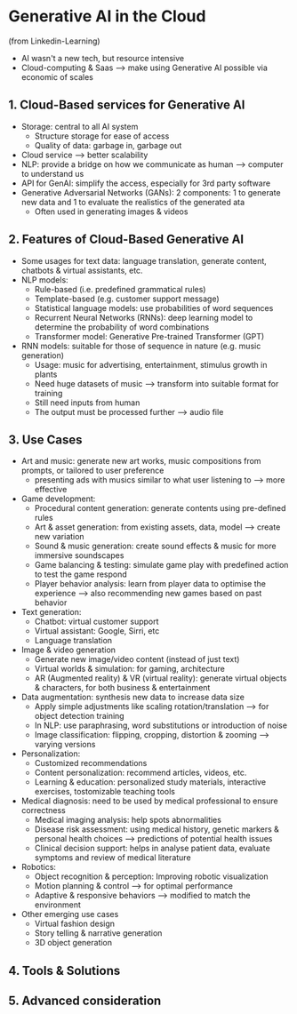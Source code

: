 # Generative AI in the Cloud 
(from Linkedin-Learning)
  - AI wasn't a new tech, but resource intensive
  - Cloud-computing & Saas --> make using Generative AI possible via economic of scales

## 1. Cloud-Based services for Generative AI
  - Storage: central to all AI system
    + Structure storage for ease of access
    + Quality of data: garbage in, garbage out
  - Cloud service --> better scalability
  - NLP: provide a bridge on how we communicate as human --> computer to understand us
  - API for GenAI: simplify the access, especially for 3rd party software
  - Generative Adversarial Networks (GANs): 2 components: 1 to generate new data and 1 to evaluate the realistics of the generated ata
    + Often used in generating images & videos

## 2. Features of Cloud-Based Generative AI
  - Some usages for text data: language translation, generate content, chatbots & virtual assistants, etc.
  - NLP models: 
    + Rule-based (i.e. predefined grammatical rules)
    + Template-based (e.g. customer support message)
    + Statistical language models: use probabilities of word sequences
    + Recurrent Neural Networks (RNNs): deep learning model to determine the probability of word combinations
    + Transformer model: Generative Pre-trained Transformer (GPT)
  - RNN models: suitable for those of sequence in nature (e.g. music generation)
    + Usage: music for advertising, entertainment, stimulus growth in plants
    + Need huge datasets of music --> transform into suitable format for training
    + Still need inputs from human
    + The output must be processed further --> audio file

## 3. Use Cases
  - Art and music: generate new art works, music compositions from prompts, or tailored to user preference
    + presenting ads with musics similar to what user listening to --> more effective
  - Game development: 
    + Procedural content generation: generate contents using pre-defined rules
    + Art & asset generation: from existing assets, data, model --> create new variation
    + Sound & music generation: create sound effects & music for more immersive soundscapes
    + Game balancing & testing: simulate game play with predefined action to test the game respond
    + Player behavior analysis: learn from player data to optimise the experience --> also recommending new games based on past behavior
  - Text generation:
    + Chatbot: virtual customer support
    + Virtual assistant: Google, Sirri, etc
    + Language translation
  - Image & video generation
    + Generate new image/video content (instead of just text)
    + Virtual worlds & simulation: for gaming, architecture
    + AR (Augmented reality) & VR (virtual reality): generate virtual objects & characters, for both business & entertainment
  - Data augmentation: synthesis new data to increase data size
    + Apply simple adjustments like scaling rotation/translation --> for object detection training
    + In NLP: use paraphrasing, word substitutions or introduction of noise
    + Image classification: flipping, cropping, distortion & zooming --> varying versions
  - Personalization: 
    + Customized recommendations
    + Content personalization: recommend articles, videos, etc.
    + Learning & education: personalized study materials, interactive exercises, tostomizable teaching tools
  - Medical diagnosis: need to be used by medical professional to ensure correctness
    + Medical imaging analysis: help spots abnormalities
    + Disease risk assessment: using medical history, genetic markers & personal health choices --> predictions of potential health issues
    + Clinical decision support: helps in analyse patient data, evaluate symptoms and review of medical literature
  - Robotics: 
    + Object recognition & perception: Improving robotic visualization
    + Motion planning & control --> for optimal performance
    + Adaptive & responsive behaviors --> modified to match the environment
  - Other emerging use cases
    + Virtual fashion design
    + Story telling & narrative generation
    + 3D object generation

## 4. Tools & Solutions

## 5. Advanced consideration
